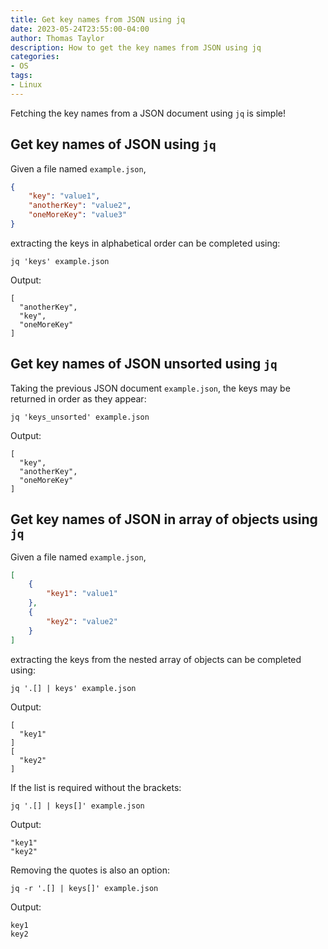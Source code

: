 ```yaml
---
title: Get key names from JSON using jq
date: 2023-05-24T23:55:00-04:00
author: Thomas Taylor
description: How to get the key names from JSON using jq
categories:
- OS
tags:
- Linux
---
```


Fetching the key names from a JSON document using `jq` is simple!

## Get key names of JSON using `jq`

Given a file named `example.json`,

```json
{
    "key": "value1",
    "anotherKey": "value2",
    "oneMoreKey": "value3"
}
```

extracting the keys in alphabetical order can be completed using:

```shell
jq 'keys' example.json
```

Output:

```text
[
  "anotherKey",
  "key",
  "oneMoreKey"
]
```

## Get key names of JSON unsorted using `jq`

Taking the previous JSON document `example.json`, the keys may be returned in order as they appear:

```shell
jq 'keys_unsorted' example.json
```

Output:

```text
[
  "key",
  "anotherKey",
  "oneMoreKey"
]
```

## Get key names of JSON in array of objects using `jq`

Given a file named `example.json`,

```json
[
    {
        "key1": "value1"
    },
    {
        "key2": "value2"
    }
]
```

extracting the keys from the nested array of objects can be completed using:

```shell
jq '.[] | keys' example.json
```

Output:

```text
[
  "key1"
]
[
  "key2"
]
```

If the list is required without the brackets:

```shell
jq '.[] | keys[]' example.json
```

Output:

```text
"key1"
"key2"
```

Removing the quotes is also an option:

```shell
jq -r '.[] | keys[]' example.json
```

Output:

```text
key1
key2
```
